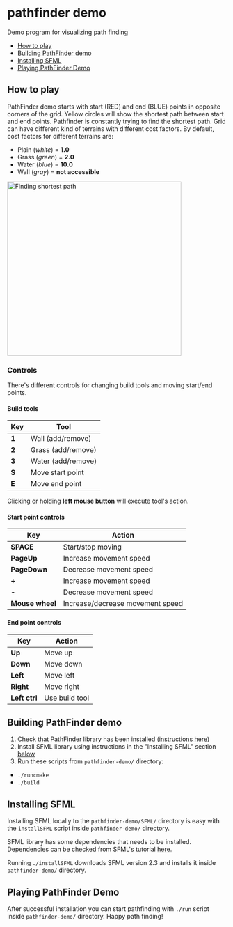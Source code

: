 # pathfinder demo
Demo program for visualizing path finding

* <a href="#how-to-play">How to play</a>
* <a href="#building-pathfinder-demo">Building PathFinder demo</a>
* <a href="#installing-sfml">Installing SFML</a>
* <a href="#playing-pathfinder-demo">Playing PathFinder Demo</a>

## How to play

PathFinder demo starts with start (RED) and end (BLUE) points in opposite corners of the grid. 
Yellow circles will show the shortest path between start and end points. 
Pathfinder is constantly trying to find the shortest path. Grid can have different kind of terrains with
different cost factors. By default, cost factors for different terrains are:

- Plain (*white*) = **1.0**
- Grass (*green*) = **2.0**
- Water (*blue*) = **10.0**
- Wall (*gray*) = **not accessible**

<img src="https://github.com/valtteripyyhtia/pathfinder/blob/master/dokumentit/images/pathfinder-basic-01.png?raw=true" alt="Finding shortest path" width="400px" />

### Controls

There's different controls for changing build tools and moving start/end points.

#### Build tools


Key   | Tool
------| -----------------
**1**     | Wall (add/remove)
**2**     | Grass (add/remove)
**3**     | Water (add/remove)
**S**     | Move start point
**E**     | Move end point

Clicking or holding **left mouse button** will execute tool's action.

#### Start point controls

Key             | Action
----------------|--------------------
**SPACE**       | Start/stop moving
**PageUp**      | Increase movement speed
**PageDown**    | Decrease movement speed
**+**           | Increase movement speed
**-**           | Decrease movement speed
**Mouse wheel** | Increase/decrease movement speed

#### End point controls

Key             | Action
----------------|--------------------
**Up**          | Move up 
**Down**        | Move down
**Left**        | Move left
**Right**       | Move right
**Left ctrl**   | Use build tool

## Building PathFinder demo

1. Check that PathFinder library has been installed (<a href="https://github.com/valtteripyyhtia/pathfinder#installing-pathfinder-library">instructions here</a>)
2. Install SFML library using instructions in the "Installing SFML" section <a href="#installing-sfml">below</a>
3. Run these scripts from <code>pathfinder-demo/</code> directory:
  - <code>./runcmake</code>
  - <code>./build</code>

## Installing SFML

Installing SFML locally to the <code>pathfinder-demo/SFML/</code> directory is easy with the <code>installSFML</code> script inside <code>pathfinder-demo/</code> directory.

SFML library has some dependencies that needs to be installed. Dependencies can be checked from SFML's tutorial <a href="http://www.sfml-dev.org/tutorials/2.3/compile-with-cmake.php#installing-dependencies">here.</a>

Running <code>./installSFML</code> downloads SFML version 2.3 and installs it inside <code>pathfinder-demo/</code> directory.

## Playing PathFinder Demo

After successful installation you can start pathfinding with <code>./run</code> script inside <code>pathfinder-demo/</code> directory. Happy path finding!
